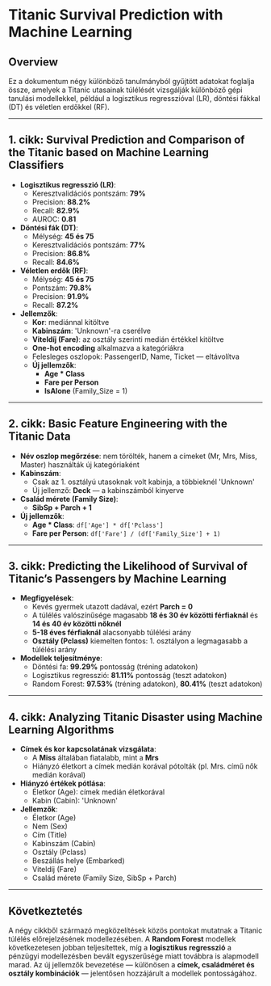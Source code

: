 # Titanic Survival Prediction with Machine Learning

## Overview

Ez a dokumentum négy különböző tanulmányból gyűjtött adatokat foglalja össze, amelyek a Titanic utasainak túlélését vizsgálják különböző gépi tanulási modellekkel, például a logisztikus regresszióval (LR), döntési fákkal (DT) és véletlen erdőkkel (RF).

---

## 1. cikk: Survival Prediction and Comparison of the Titanic based on Machine Learning Classifiers

- **Logisztikus regresszió (LR)**:
    - Keresztvalidációs pontszám: **79%**
    - Precision: **88.2%**
    - Recall: **82.9%**
    - AUROC: **0.81**
- **Döntési fák (DT)**:
    - Mélység: **45 és 75**
    - Keresztvalidációs pontszám: **77%**
    - Precision: **86.8%**
    - Recall: **84.6%**
- **Véletlen erdők (RF)**:
    - Mélység: **45 és 75**
    - Pontszám: **79.8%**
    - Precision: **91.9%**
    - Recall: **87.2%**
- **Jellemzők**:
    - **Kor**: mediánnal kitöltve
    - **Kabinszám**: 'Unknown'-ra cserélve
    - **Viteldíj (Fare)**: az osztály szerinti medián értékkel kitöltve
    - **One-hot encoding** alkalmazva a kategóriákra
    - Felesleges oszlopok: PassengerID, Name, Ticket — eltávolítva
    - **Új jellemzők**:
        - **Age * Class**
        - **Fare per Person**
        - **IsAlone** (Family_Size = 1)

---

## 2. cikk: Basic Feature Engineering with the Titanic Data

- **Név oszlop megőrzése**: nem törölték, hanem a címeket (Mr, Mrs, Miss, Master) használták új kategóriaként
- **Kabinszám**:
    - Csak az 1. osztályú utasoknak volt kabinja, a többieknél 'Unknown'
    - Új jellemző: **Deck** — a kabinszámból kinyerve
- **Család mérete (Family Size)**:
    - **SibSp + Parch + 1**
- **Új jellemzők**:
    - **Age * Class**: `df['Age'] * df['Pclass']`
    - **Fare per Person**: `df['Fare'] / (df['Family_Size'] + 1)`

---

## 3. cikk: Predicting the Likelihood of Survival of Titanic’s Passengers by Machine Learning

- **Megfigyelések**:
    - Kevés gyermek utazott dadával, ezért **Parch = 0**
    - A túlélés valószínűsége magasabb **18 és 30 év közötti férfiaknál** és **14 és 40 év közötti nőknél**
    - **5-18 éves férfiaknál** alacsonyabb túlélési arány
    - **Osztály (Pclass)** kiemelten fontos: 1. osztályon a legmagasabb a túlélési arány
- **Modellek teljesítménye**:
    - Döntési fa: **99.29%** pontosság (tréning adatokon)
    - Logisztikus regresszió: **81.11%** pontosság (teszt adatokon)
    - Random Forest: **97.53%** (tréning adatokon), **80.41%** (teszt adatokon)

---

## 4. cikk: Analyzing Titanic Disaster using Machine Learning Algorithms

- **Címek és kor kapcsolatának vizsgálata**:
    - A **Miss** általában fiatalabb, mint a **Mrs**
    - Hiányzó életkort a címek medián korával pótolták (pl. Mrs. című nők medián korával)
- **Hiányzó értékek pótlása**:
    - Életkor (Age): címek medián életkorával
    - Kabin (Cabin): 'Unknown'
- **Jellemzők**:
    - Életkor (Age)
    - Nem (Sex)
    - Cím (Title)
    - Kabinszám (Cabin)
    - Osztály (Pclass)
    - Beszállás helye (Embarked)
    - Viteldíj (Fare)
    - Család mérete (Family Size, SibSp + Parch)

---

## Következtetés

A négy cikkből származó megközelítések közös pontokat mutatnak a Titanic túlélés előrejelzésének modellezésében. A **Random Forest** modellek következetesen jobban teljesítettek, míg a **logisztikus regresszió** a pénzügyi modellezésben bevált egyszerűsége miatt továbbra is alapmodell marad. Az új jellemzők bevezetése — különösen a **címek, családméret és osztály kombinációk** — jelentősen hozzájárult a modellek pontosságához.
